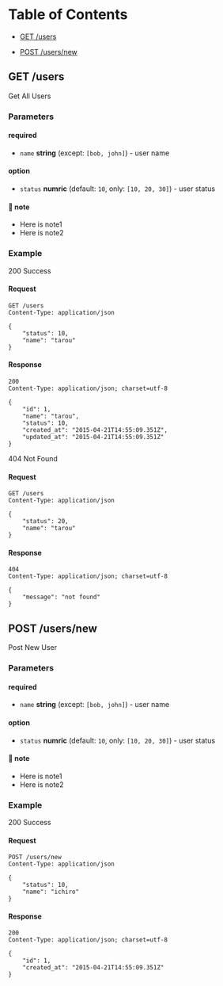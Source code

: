 # Table of Contents
* [GET /users](#get-users)

* [POST /users/new](#post-usersnew)
## GET /users
Get All Users

### Parameters
#### required
* `name` **string** (except: `[bob, john]`) - user name

#### option
* `status` **numric** (default: `10`, only: `[10, 20, 30]`) - user status

#### :memo: note
* Here is note1
* Here is note2

### Example
200 Success
#### Request
```
GET /users 
Content-Type: application/json

{
    "status": 10,
    "name": "tarou"
}
```
#### Response
```
200
Content-Type: application/json; charset=utf-8

{
    "id": 1,
    "name": "tarou",
    "status": 10,
    "created_at": "2015-04-21T14:55:09.351Z",
    "updated_at": "2015-04-21T14:55:09.351Z"
}
```
404 Not Found
#### Request
```
GET /users 
Content-Type: application/json

{
    "status": 20,
    "name": "tarou"
}
```
#### Response
```
404
Content-Type: application/json; charset=utf-8

{
    "message": "not found"
}
```

## POST /users/new
Post New User

### Parameters
#### required
* `name` **string** (except: `[bob, john]`) - user name

#### option
* `status` **numric** (default: `10`, only: `[10, 20, 30]`) - user status

#### :memo: note
* Here is note1
* Here is note2

### Example
200 Success
#### Request
```
POST /users/new 
Content-Type: application/json

{
    "status": 10,
    "name": "ichiro"
}
```
#### Response
```
200
Content-Type: application/json; charset=utf-8

{
    "id": 1,
    "created_at": "2015-04-21T14:55:09.351Z"
}
```
